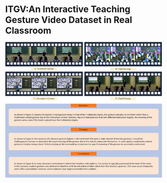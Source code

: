 # ITGV:An Interactive Teaching Gesture Video Dataset in Real Classroom



<img src="./ITGVdataset.png" alt="ITGV Dataset" width="500">




